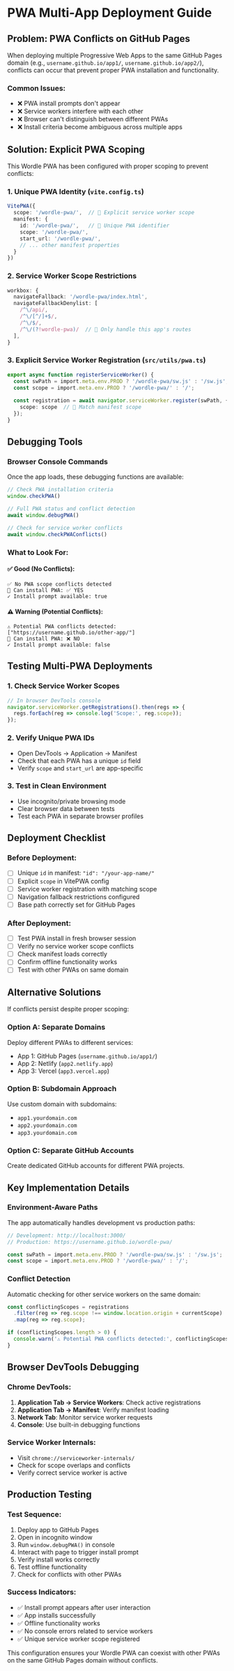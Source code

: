# PWA Multi-App Deployment Guide

## Problem: PWA Conflicts on GitHub Pages

When deploying multiple Progressive Web Apps to the same GitHub Pages domain (e.g., `username.github.io/app1/`, `username.github.io/app2/`), conflicts can occur that prevent proper PWA installation and functionality.

### Common Issues:
- ❌ PWA install prompts don't appear
- ❌ Service workers interfere with each other
- ❌ Browser can't distinguish between different PWAs
- ❌ Install criteria become ambiguous across multiple apps

## Solution: Explicit PWA Scoping

This Wordle PWA has been configured with proper scoping to prevent conflicts:

### 1. Unique PWA Identity (`vite.config.ts`)

```typescript
VitePWA({
  scope: '/wordle-pwa/',  // 🔑 Explicit service worker scope
  manifest: {
    id: '/wordle-pwa/',   // 🔑 Unique PWA identifier
    scope: '/wordle-pwa/',
    start_url: '/wordle-pwa/',
    // ... other manifest properties
  }
})
```

### 2. Service Worker Scope Restrictions

```typescript
workbox: {
  navigateFallback: '/wordle-pwa/index.html',
  navigateFallbackDenylist: [
    /^\/api/, 
    /^\/[^/]+$/, 
    /^\/$/, 
    /^\/(?!wordle-pwa)/  // 🔑 Only handle this app's routes
  ],
}
```

### 3. Explicit Service Worker Registration (`src/utils/pwa.ts`)

```typescript
export async function registerServiceWorker() {
  const swPath = import.meta.env.PROD ? '/wordle-pwa/sw.js' : '/sw.js';
  const scope = import.meta.env.PROD ? '/wordle-pwa/' : '/';
  
  const registration = await navigator.serviceWorker.register(swPath, {
    scope: scope  // 🔑 Match manifest scope
  });
}
```

## Debugging Tools

### Browser Console Commands

Once the app loads, these debugging functions are available:

```javascript
// Check PWA installation criteria
window.checkPWA()

// Full PWA status and conflict detection
await window.debugPWA()

// Check for service worker conflicts
await window.checkPWAConflicts()
```

### What to Look For:

#### ✅ Good (No Conflicts):
```
✅ No PWA scope conflicts detected
📱 Can install PWA: ✅ YES
✓ Install prompt available: true
```

#### ⚠️ Warning (Potential Conflicts):
```
⚠️ Potential PWA conflicts detected: ["https://username.github.io/other-app/"]
📱 Can install PWA: ❌ NO
✓ Install prompt available: false
```

## Testing Multi-PWA Deployments

### 1. Check Service Worker Scopes
```javascript
// In browser DevTools console
navigator.serviceWorker.getRegistrations().then(regs => {
  regs.forEach(reg => console.log('Scope:', reg.scope));
});
```

### 2. Verify Unique PWA IDs
- Open DevTools → Application → Manifest
- Check that each PWA has a unique `id` field
- Verify `scope` and `start_url` are app-specific

### 3. Test in Clean Environment
- Use incognito/private browsing mode
- Clear browser data between tests
- Test each PWA in separate browser profiles

## Deployment Checklist

### Before Deployment:
- [ ] Unique `id` in manifest: `"id": "/your-app-name/"`
- [ ] Explicit `scope` in VitePWA config
- [ ] Service worker registration with matching scope
- [ ] Navigation fallback restrictions configured
- [ ] Base path correctly set for GitHub Pages

### After Deployment:
- [ ] Test PWA install in fresh browser session
- [ ] Verify no service worker scope conflicts
- [ ] Check manifest loads correctly
- [ ] Confirm offline functionality works
- [ ] Test with other PWAs on same domain

## Alternative Solutions

If conflicts persist despite proper scoping:

### Option A: Separate Domains
Deploy different PWAs to different services:
- App 1: GitHub Pages (`username.github.io/app1/`)
- App 2: Netlify (`app2.netlify.app`)
- App 3: Vercel (`app3.vercel.app`)

### Option B: Subdomain Approach
Use custom domain with subdomains:
- `app1.yourdomain.com`
- `app2.yourdomain.com`
- `app3.yourdomain.com`

### Option C: Separate GitHub Accounts
Create dedicated GitHub accounts for different PWA projects.

## Key Implementation Details

### Environment-Aware Paths
The app automatically handles development vs production paths:

```typescript
// Development: http://localhost:3000/
// Production: https://username.github.io/wordle-pwa/

const swPath = import.meta.env.PROD ? '/wordle-pwa/sw.js' : '/sw.js';
const scope = import.meta.env.PROD ? '/wordle-pwa/' : '/';
```

### Conflict Detection
Automatic checking for other service workers on the same domain:

```typescript
const conflictingScopes = registrations
  .filter(reg => reg.scope !== window.location.origin + currentScope)
  .map(reg => reg.scope);

if (conflictingScopes.length > 0) {
  console.warn('⚠️ Potential PWA conflicts detected:', conflictingScopes);
}
```

## Browser DevTools Debugging

### Chrome DevTools:
1. **Application Tab → Service Workers**: Check active registrations
2. **Application Tab → Manifest**: Verify manifest loading
3. **Network Tab**: Monitor service worker requests
4. **Console**: Use built-in debugging functions

### Service Worker Internals:
- Visit `chrome://serviceworker-internals/`
- Check for scope overlaps and conflicts
- Verify correct service worker is active

## Production Testing

### Test Sequence:
1. Deploy app to GitHub Pages
2. Open in incognito window
3. Run `window.debugPWA()` in console
4. Interact with page to trigger install prompt
5. Verify install works correctly
6. Test offline functionality
7. Check for conflicts with other PWAs

### Success Indicators:
- ✅ Install prompt appears after user interaction
- ✅ App installs successfully
- ✅ Offline functionality works
- ✅ No console errors related to service workers
- ✅ Unique service worker scope registered

This configuration ensures your Wordle PWA can coexist with other PWAs on the same GitHub Pages domain without conflicts.
